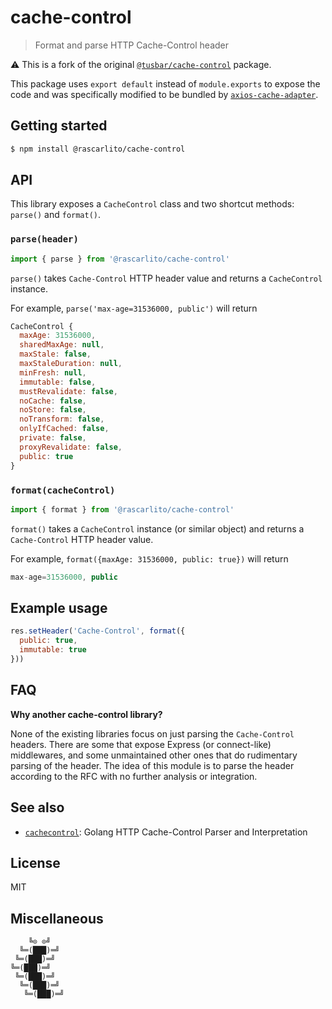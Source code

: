 # cache-control

> Format and parse HTTP Cache-Control header

:warning: This is a fork of the original [`@tusbar/cache-control`](https://github.com/tusbar/cache-control) package.

This package uses `export default` instead of `module.exports` to expose the code and was specifically modified to be
bundled by [`axios-cache-adapter`](https://github.com/rascarlito/axios-cache-adapter).

## Getting started

```bash
$ npm install @rascarlito/cache-control
```

## API

This library exposes a `CacheControl` class and two shortcut methods: `parse()` and `format()`.

### `parse(header)`

```js
import { parse } from '@rascarlito/cache-control'
```

`parse()` takes `Cache-Control` HTTP header value and returns a `CacheControl` instance.

For example, `parse('max-age=31536000, public')` will return

```js
CacheControl {
  maxAge: 31536000,
  sharedMaxAge: null,
  maxStale: false,
  maxStaleDuration: null,
  minFresh: null,
  immutable: false,
  mustRevalidate: false,
  noCache: false,
  noStore: false,
  noTransform: false,
  onlyIfCached: false,
  private: false,
  proxyRevalidate: false,
  public: true
}
```

### `format(cacheControl)`

```js
import { format } from '@rascarlito/cache-control'
```

`format()` takes a `CacheControl` instance (or similar object) and returns a `Cache-Control` HTTP header value.

For example, `format({maxAge: 31536000, public: true})` will return

```js
max-age=31536000, public
```

## Example usage

```js
res.setHeader('Cache-Control', format({
  public: true,
  immutable: true
}))
```

## FAQ

**Why another cache-control library?**

None of the existing libraries focus on just parsing the `Cache-Control` headers. There are some that expose Express (or connect-like) middlewares, and some unmaintained other ones that do rudimentary parsing of the header. The idea of this module is to parse the header according to the RFC with no further analysis or integration.


## See also

- [`cachecontrol`](https://github.com/pquerna/cachecontrol): Golang HTTP Cache-Control Parser and Interpretation


## License

MIT


## Miscellaneous

```
    ╚⊙ ⊙╝
  ╚═(███)═╝
 ╚═(███)═╝
╚═(███)═╝
 ╚═(███)═╝
  ╚═(███)═╝
   ╚═(███)═╝
```
